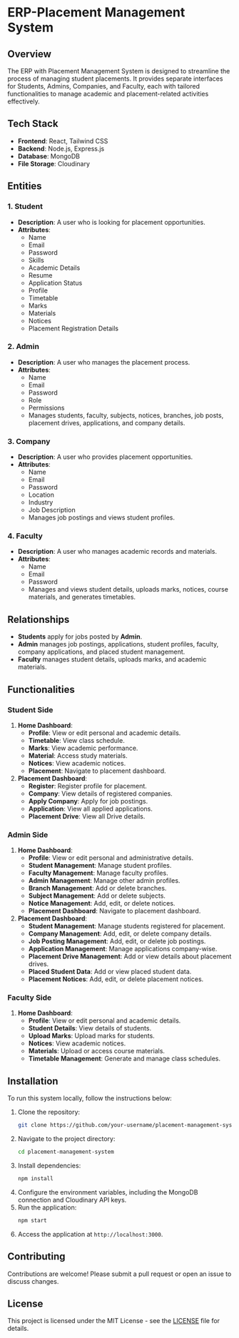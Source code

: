 # ERP-Placement Management System

## Overview

The ERP with Placement Management System is designed to streamline the process of managing student placements. It provides separate interfaces for Students, Admins, Companies, and Faculty, each with tailored functionalities to manage academic and placement-related activities effectively.

## Tech Stack

- **Frontend**: React, Tailwind CSS
- **Backend**: Node.js, Express.js
- **Database**: MongoDB
- **File Storage**: Cloudinary

## Entities

### 1. **Student**
   - **Description**: A user who is looking for placement opportunities.
   - **Attributes**: 
     - Name
     - Email
     - Password
     - Skills
     - Academic Details
     - Resume
     - Application Status
     - Profile
     - Timetable
     - Marks
     - Materials
     - Notices
     - Placement Registration Details

### 2. **Admin**
   - **Description**: A user who manages the placement process.
   - **Attributes**:
     - Name
     - Email
     - Password
     - Role
     - Permissions
     - Manages students, faculty, subjects, notices, branches, job posts, placement drives, applications, and company details.

### 3. **Company**
   - **Description**: A user who provides placement opportunities.
   - **Attributes**:
     - Name
     - Email
     - Password
     - Location
     - Industry
     - Job Description
     - Manages job postings and views student profiles.

### 4. **Faculty**
   - **Description**: A user who manages academic records and materials.
   - **Attributes**:
     - Name
     - Email
     - Password
     - Manages and views student details, uploads marks, notices, course materials, and generates timetables.

## Relationships

- **Students** apply for jobs posted by **Admin**.
- **Admin** manages job postings, applications, student profiles, faculty, company applications, and placed student management.
- **Faculty** manages student details, uploads marks, and academic materials.

## Functionalities

### **Student Side**
1. **Home Dashboard**:
   - **Profile**: View or edit personal and academic details.
   - **Timetable**: View class schedule.
   - **Marks**: View academic performance.
   - **Material**: Access study materials.
   - **Notices**: View academic notices.
   - **Placement**: Navigate to placement dashboard.
2. **Placement Dashboard**:
   - **Register**: Register profile for placement.
   - **Company**: View details of registered companies.
   - **Apply Company**: Apply for job postings.
   - **Application**: View all applied applications.
   - **Placement Drive**: View all Drive details.

### **Admin Side**

1. **Home Dashboard**:
   - **Profile**: View or edit personal and administrative details.
   - **Student Management**: Manage student profiles.
   - **Faculty Management**: Manage faculty profiles.
   - **Admin Management**: Manage other admin profiles.
   - **Branch Management**: Add or delete branches.
   - **Subject Management**: Add or delete subjects.
   - **Notice Management**: Add, edit, or delete notices.
   - **Placement Dashboard**: Navigate to placement dashboard.
2. **Placement Dashboard**:
   - **Student Management**: Manage students registered for placement.
   - **Company Management**: Add, edit, or delete company details.
   - **Job Posting Management**: Add, edit, or delete job postings.
   - **Application Management**: Manage applications company-wise.
   - **Placement Drive Management**: Add or view details about placement drives.
   - **Placed Student Data**: Add or view placed student data.
   - **Placement Notices**: Add, edit, or delete placement notices.

### **Faculty Side**
1. **Home Dashboard**:
   - **Profile**: View or edit personal and academic details.
   - **Student Details**: View details of students.
   - **Upload Marks**: Upload marks for students.
   - **Notices**: View academic notices.
   - **Materials**: Upload or access course materials.
   - **Timetable Management**: Generate and manage class schedules.

## Installation

To run this system locally, follow the instructions below:

1. Clone the repository:
   ```bash
   git clone https://github.com/your-username/placement-management-system.git
   ```
2. Navigate to the project directory:
   ```bash
   cd placement-management-system
   ```
3. Install dependencies:
   ```bash
   npm install
   ```
4. Configure the environment variables, including the MongoDB connection and Cloudinary API keys.
5. Run the application:
   ```bash
   npm start
   ```
6. Access the application at `http://localhost:3000`.

## Contributing

Contributions are welcome! Please submit a pull request or open an issue to discuss changes.

## License

This project is licensed under the MIT License - see the [LICENSE](LICENSE) file for details.


